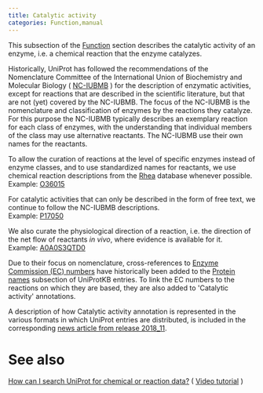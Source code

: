 ```yaml
---
title: Catalytic activity
categories: Function,manual
---
```


This subsection of the [Function](https://www.uniprot.org/help/function%5Fsection) section describes the catalytic activity of an enzyme, i.e. a chemical reaction that the enzyme catalyzes.

Historically, UniProt has followed the recommendations of the Nomenclature Committee of the International Union of Biochemistry and Molecular Biology ( [NC-IUBMB](http://www.chem.qmul.ac.uk/iubmb/enzyme/) ) for the description of enzymatic activities, except for reactions that are described in the scientific literature, but that are not (yet) covered by the NC-IUBMB. The focus of the NC-IUBMB is the nomenclature and classification of enzymes by the reactions they catalyze. For this purpose the NC-IUBMB typically describes an exemplary reaction for each class of enzymes, with the understanding that individual members of the class may use alternative reactants. The NC-IUBMB use their own names for the reactants.

To allow the curation of reactions at the level of specific enzymes instead of enzyme classes, and to use standardized names for reactants, we use chemical reaction descriptions from the [Rhea](https://www.rhea-db.org/) database whenever possible.  
Example: [O36015](https://www.uniprot.org/uniprotkb/O36015)

For catalytic activities that can only be described in the form of free text, we continue to follow the NC-IUBMB descriptions.  
Example: [P17050](https://www.uniprot.org/uniprotkb/P17050)

We also curate the physiological direction of a reaction, i.e. the direction of the net flow of reactants *in vivo*, where evidence is available for it.  
Example: [A0A0S3QTD0](https://www.uniprot.org/uniprotkb/A0A0S3QTD0)

Due to their focus on nomenclature, cross-references to [Enzyme Commission (EC) numbers](https://en.wikipedia.org/wiki/Enzyme%5FCommission%5Fnumber) have historically been added to the [Protein names](https://www.uniprot.org/help/protein%5Fnames) subsection of UniProtKB entries. To link the EC numbers to the reactions on which they are based, they are also added to 'Catalytic activity' annotations.

A description of how Catalytic activity annotation is represented in the various formats in which UniProt entries are distributed, is included in the corresponding [news article from release 2018\_11](https://www.uniprot.org/news/2018/12/05/release).

# See also

[How can I search UniProt for chemical or reaction data?](https://www.uniprot.org/help/chemical%5Fdata%5Fsearch) ( [Video tutorial](https://www.youtube.com/watch?v=5eW-eZJ08wc) )
